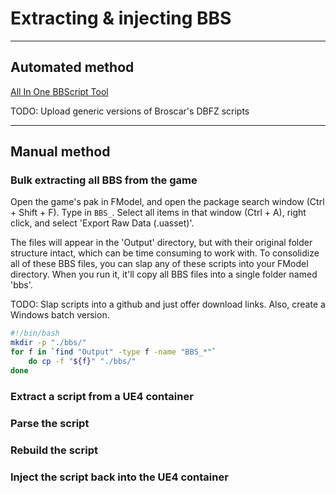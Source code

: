 # Extracting & injecting BBS

<hr>

## Automated method

[All In One BBScript Tool](https://gamebanana.com/tools/8363)

TODO: Upload generic versions of Broscar's DBFZ scripts

<hr>

## Manual method

### Bulk extracting all BBS from the game

Open the game's pak in FModel, and open the package search window (Ctrl + Shift + F). Type in `BBS_`.
Select all items in that window (Ctrl + A), right click, and select 'Export Raw Data (.uasset)'.

The files will appear in the 'Output' directory, but with their original folder structure intact, which can be time consuming to work with.
To consolidize all of these BBS files, you can slap any of these scripts into your FModel directory. When you run it, it'll copy all BBS files into a single folder named 'bbs'.

TODO: Slap scripts into a github and just offer download links. Also, create a Windows batch version.

```bash
#!/bin/bash
mkdir -p "./bbs/"
for f in `find "Output" -type f -name "BBS_*"`
    do cp -f "${f}" "./bbs/"
done
```

### Extract a script from a UE4 container

### Parse the script

### Rebuild the script

### Inject the script back into the UE4 container
